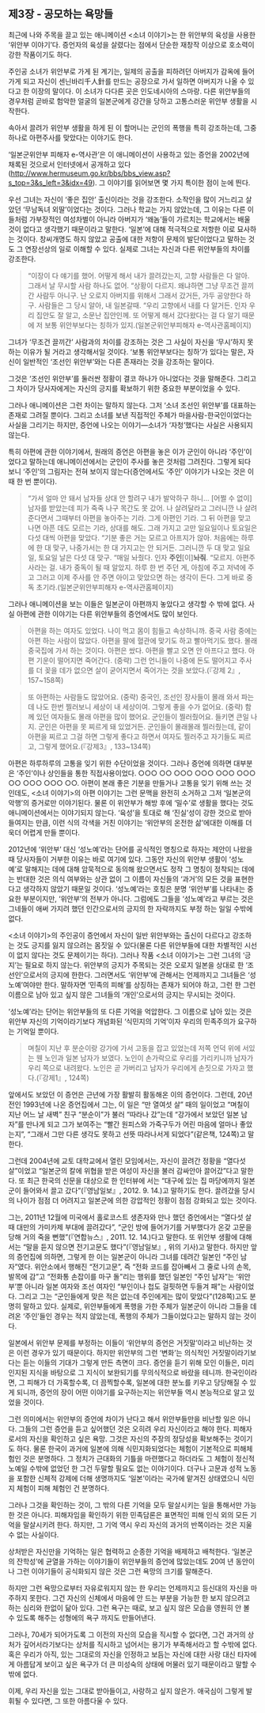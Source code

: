 ## 제3장 - 공모하는 욕망들

최근에 나와 주목을 끌고 있는 애니메이션 <소녀 이야기>는 한 위안부의 육성을 사용한 ‘위안부 이야기’다. 증언자의 육성을 살렸다는 점에서 단순한 재창작 이상으로 호소력이 강한 작품이기도 하다.

주인공 소녀가 위안부로 가게 된 계기는, 일제의 공출을 피하려던 아버지가 감옥에 들어가게 되고 자신이 센닌바리千人針를 만드는 공장으로 가서 일하면 아버지가 나올 수 있다고 한 이장의 말이다. 이 소녀가 다다른 곳은 인도네시아의 스마랑. 다른 위안부들의 경우처럼 곧바로 험악한 얼굴의 일본군에게 강간을 당하고 고통스러운 위안부 생활을 시작한다.

속아서 끌려가 위안부 생활을 하게 된 이 할머니는 군인의 폭행을 특히 강조하는데, 그중 하나로 아편주사를 맞았다는 이야기도 한다.

‘일본군위안부 피해자 e-역사관’은 이 애니메이션이 사용하고 있는 증언을 2002년에 채록된 것으로서 인터넷에서 공개하고 있다(http://www.hermuseum.go.kr/bbs/bbs_view.asp?s_top=3&s_left=3&idx=49). 그 이야기를 읽어보면 몇 가지 특이한 점이 눈에 띈다.

우선 그녀는 자신이 ‘좋은 집안’ 출신이라는 것을 강조한다. 소작인을 많이 거느리고 살았던 ‘무남독녀 외딸’이었다는 것이다. 그러나 학교는 가지 않았는데, 그 이유는 다른 이들처럼 가부장적인 여성차별이 아니라 아버지가 ‘왜놈’들이 가르치는 학교에서는 배울 것이 없다고 생각했기 때문이라고 말한다. ‘일본’에 대해 적극적으로 저항한 이로 묘사하는 것이다. 창씨개명도 하지 않았고 공출에 대한 저항이 문제의 발단이었다고 말하는 것도 그 연장선상의 일로 이해할 수 있다. 실제로 그녀는 자신과 다른 위안부들의 차이를 강조한다.

> “이장이 다 얘기를 했어. 어떻게 해서 내가 끌려갔는지, 고향 사람들은 다 알아. 그래서 날 무시할 사람 하나도 없어.  “상황이 다르지. 왜냐하면 그냥 무조건 끌끼간 사람두 아니구. 난 오로지 아버지를 위해서 그래서 갔거든, 가두 공양한다 하구. 사람들은 그 당시 알아, 내 일본갈때.  “우리 고향에서 내를 다 알거든. 인자 우리 집안도 잘 알고, 소문난 집안인께. 또 어떻게 해서 갔다왔다는 걸 다 알기 때문에 저 보통 위안부보다는 칭하가 있지.(일본군위안부피해자 e-역사관홈페이지)

그녀가 ‘무조건 끌끼간’ 사람과의 차이를 강조하는 것은 그 사실이 자신을 ‘무시’하지 못하는 이유가 될 거라고 생각해서일 것이다. ‘보통 위안부보다는 칭하’가 있다는 말은, 자신이 일반적인 ‘조선인 위안부’와는 다른 존재라는 것을 강조하는 말이다.

그것은 ‘조선인 위안부’를 둘러싼 정황이 결코 하나가 아니었다는 것을 말해준다. 그리고 그 차이가 당사자에게는 자신의 긍지를 확보하기 위한 중요한 부분이었을 수 있다.

그러나 애니메이션은 그런 차이는 말하지 않는다. 그저 ‘소녀 조선인 위안부’를 대표하는 존재로 그려질 뿐이다. 그리고 소녀를 보낸 직접적인 주체가 마을사람-한국인이었다는 사실을 그리기는 하지만, 증언에 나오는 이야기—소녀가 ‘자청’했다는 사실은 사용되지 않는다.

특히 아편에 관한 이야기에서, 원래의 증언은 아편을 놓은 이가 군인이 아니라 ‘주인’이었다고 말하는데 애니메이션에서는 군인이 주사를 놓은 것처럼 그려진다. 그렇게 되다 보니 ‘주인’의 그림자는 전혀 보이지 않는다(증언에서도 ‘주인’ 이야기가 나오는 것은 이때 한 번 뿐이다).

> “가서 얼마 안 돼서 남자들 상대 안 할려구 내가 발악하구 하니… [어쩔 수 없이] 남자를 받았는데 피가 죽죽 나구 목간도 못 갔어. 나 살려달라고 그러니깐 나 살려준다면서 그때부터 아편을 놓아주는 기라. 그게 아편인 기라. 그 뒤 아편을 맞고 나면 아픈 데도 모르는 기라, 상대를 해도. 그래 가지고 고만 일요일이나 토요일은 다섯 대씩 아편을 맞았다.  “기분 좋은 거는 모르고 아프지가 않아. 처음에는 하루에 한 대 맞구, 나중가서는 한 대 가지고는 안 되거든. 그러니깐 두 대 맞고 일요일, 토요일 날은 다섯 대 맞구.  “매일 놔줬다. 인자 **주인**[이]**놔줘**.  “모르지. 아편주사라는 걸. 내가 중독이 될 때 알았지. 하루 한 번 주던 게, 아침에 주고 저녁에 주고 그러고 이제 주사를 안 주면 아이고 맞았으면 하는 생각이 든다. 그게 바로 중독 초기라.(일본군위안부피해자 e-역사관홈페이지)

그러나 애니메이션을 보는 이들은 일본군이 아편까지 놓았다고 생각할 수 밖에 없다. 사실 아편에 관한 이야기는 다른 위안부들의 증언에서도 많이 보인다.

> 아편을 하는 여자도 있었다. 나이 먹고 몸이 힘들고 속상하니까. 중국 사람 중에는 아편 하는 사람이 많았다. 아편을 팔에 혈관에 맞기도 하고 빨아먹기도 했다. 몰래 중국집에 가서 하는 것이다. 아편은 쌌다. 아편을 빨고 오면 안 아프다고 했다. 아편 기운이 떨어지면 죽어간다. (중략) 그런 언니들이 나중에 돈도 떨어지고 주사를 더 꽂을 데가 없으면 살이 굳어지면서 죽어가는 것을 보았다.(『강제 2』, 157~158쪽)

> 또 아편하는 사람들도 많았어요. (중략) 중국인, 조선인 장사들이 몰래 와서 파는 데 나도 한번 찔러보니 세상이 내 세상이여. 그렇게 좋을 수가 없어요. (중략) 함께 있던 여자들도 몰래 아편을 많이 했어요. 군인들이 찔러줬어요. 들키면 큰일 나지. 군인은 아편을 못 찌르게 돼 있었거든. 군인들이 몰래몰래 찔러줬는데, 같이 아편을 찌르고 그걸 하면 그렇게 좋다고 하면서 여자도 찔러주고 자기들도 찌르고, 그렇게 했어요.(『강제3』, 133~134쪽)

아편은 하루하루의 고통을 잊기 위한 수단이었을 것이다. 그러나 증언에 의하면 대부분은 ‘주인’이나 상인들을 통한 직접사용이었다. ○○○ ○○ ○○○ ○○○ ○○○ ○○○ ○○ ○○○ ○○○ ○○. 아편이 본래 좋은 기분을 만들거나 고통을 잊기 위해 쓰는 것인데도, <소녀 이야기>의 아편 이야기는 그런 문맥을 완전히 소거하고 그저 ‘일본군의 악행’의 증거로만 이야기된다. 물론 이 위안부가 해방 후에 ‘밀수’로 생활을 했다는 것도 애니메이션에서는 이야기되지 않는다. ‘육성’을 토대로 해 ‘진실’성이 강한 것으로 받아들여지는 만큼, 이런 식의 각색을 거친 이야기는 ‘위안부의 온전한 삶’에대한 이해를 더욱더 어렵게 만들 뿐이다.

2012년에 ‘위안부’ 대신 ‘성노예’라는 단어를 공식적인 명칭으로 하자는 제안이 나왔을 때 당사자들이 거부한 이유는 바로 여기에 있다. 그동안 자신의 위안부 생활이 ‘성노예’로 말해지는 데에 대해 암묵적으로 동의해 왔으면서도 정작 그 명칭이 정착되는 데에는 반대한 것은 의식 여부와는 상관 없이 그 이름이 자신들의 ‘과거’의 모든 것을 표현한다고 생각하지 않았기 때문일 것이다. ‘성노예’라는 호칭은 분명 ‘위안부’를 나타내는 중요한 부분이지만, ‘위안부’의 전부가 아니다. 그럼에도 그들을 ‘성노예’라고 부르는 것은 그네들이 애써 가지려 했던 인간으로서의 긍지의 한 자락까지도 부정 하는 일일 수밖에 없다.

<소녀 이야기>의 주인공이 증언에서 자신이 일반 위안부와는 출신이 다르다고 강조하는 것도 긍지를 잃지 않으려는 몸짓일 수 있다(물론 다른 위안부들에 대한 차별적인 시선이 없지 않다는 것도 문제이기는 하다). 그러나 작품 <소녀 이야기>는 그런 그녀의 ‘긍지’는 필요로 하지 않는다. 위안부의 긍지가 주목되는 것은 오로지 일본을 상대로 한 ‘조선인’으로서의 긍지에 한한다. 그러면서도 ‘위안부’에 관해서는 언제까지고 그녀들은 ‘성노예’여야만 한다. 말하자면 ‘민족의 피해’를 상징하는 존재가 되어야 하고, 그런 한 그런 이름으로 남아 있고 싶지 않은 그녀들의 ‘개인’으로서의 긍지는 무시되는 것이다.

‘성노예’라는 단어는 위안부들의 또 다른 기억을 억압한다. 그 이름으로 남아 있는 것은 위안부 자신의 기억이라기보다 개념화된 ‘식민지의 기억’이자 우리의 민족주의가 요구하는 기억일 뿐이다.

> 며칠이 지난 후 분순이랑 강가에 가서 고동을 잡고 있었는데 저쪽 언덕 위에 서있는 웬 노인과 일본 남자가 보였다. 노인이 손가락으로 우리를 가리키니까 남자가 우리 쪽으로 내려왔다. 노인은 곧 가버리고 남자가 우리에게 손짓으로 가자고 했다.(『강제1』, 124쪽)

앞에서도 보았던 이 증언은 근년에 가장 활발히 활동해온 이의 증언이다. 그런데, 20년 전인 1993년에 나온 증언집에서 그는, 이 일은 “만 열여섯 살” 때의 일이었고 “며칠이 지난 어느 날 새벽” 친구 “분순이”가 불러 “따라나 갔”는데 “강가에서 보았던 일본 남자”를 만나게 되고 그가 보여주는 “빨간 원피스와 가죽구두가 어린 마음에 얼마나 좋았는지”, “그래서 그만 다른 생각도 못하고 선뜻 따라나서게 되었다”(같은책, 124쪽)고 말한다.

그런데 2004년에 교토 대학교에서 열린 모임에서는, 자신이 끌려간 정황을 “열다섯 살”이었고 “일본군의 칼에 위협을 받은 여성이 자신을 불러 감싸안아 끌어갔”다고 말한다. 또 최근 한국의 신문을 대상으로 한 인터뷰에 서는 “대구에 있는 집 마당에까지 일본군이 들어와서 끌고 갔다”(『영남일보』, 2012. 9. 14.)고 말하기도 한다. 끌려갔을 당시의 나이가 점점 더 어려지고 일본군에 의한 강압적인 정황이 점점 강화되고 있는 것이다.

그는, 2011년 12월에 미국에서 홀로코스트 생존자와 만나 했던 증언에서는 “열다섯 살때 대만의 가미카제 부대에 끌려갔다”, “군인 방에 들어가기를 거부했다가 온갖 고문을 당해 거의 죽을 뻔했”(『연합뉴스』, 2011. 12. 14.)다고 말한다. 또 위안부 생활에 대해서는 “말을 듣지 않으면 전기고문도 했다”(『영남일보』, 위의 기사)고 말한다. 하지만 앞의 증언집에 의하면, 그렇게 한 이는 일본군이 아니라 그녀를 데려간 일본인 “주인 남자”였다. 위안소에서 행해진 “전기고문”, 즉 “전화 코드를 잡아빼서 그 줄로 나의 손목, 발목에 감”고 “전화통 손잡이를 마구 돌”리는 행위를 했던 일본인 “주인 남자”는 ‘위안부’뿐 아니라 일본 여자와 조선 여자인 “부인이나 첩도 걸핏하면 두들겨 패”는 사람이었다. 그리고 그는 “군인들에게 맞은 적은 없는데 주인에게는 많이 맞았다”(128쪽)고도 분명히 말하고 있다. 실제로, 위안부들에게 폭행을 가한 주체가 일본군이 아니라 그들을 데려온 ‘주인’들인 경우는 적지 않았는데, 폭행의 주체가 그들이었다고는 말하지 않는 것이다.

일본에서 위안부 문제를 부정하는 이들이 ‘위안부의 증언은 거짓말’이라고 비난하는 것은 이런 경우가 있기 때문이다. 하지만 위안부의 그런 ‘변화’는 의식적인 거짓말이라기보다는 듣는 이들의 기대가 그렇게 만든 측면이 크다. 증언을 듣기 위해 모인 이들은, 미리 인지된 지식을 바탕으로 그 지식이 보완되기를 무의식적으로 바랐을 테니까. 한국인이라면, 그 피해가 더 가혹할수록, 더 끔찍할수록, 일본에 대한 분노를 키우고 당당해질 수 있게 되니까, 증언의 장이 어떤 이야기를 요구하는지는 위안부들 역시 본능적으로 알고 있었을 것이다.

그런 의미에서는 위안부의 증언에 차이가 난다고 해서 위안부들만을 비난할 일은 아니다. 그들의 그런 증언을 듣고 싶어했던 것은 오히려 우리 자신이라고 해야 한다. 피해자로서의 자신을 확인하고 싶은 욕망. 그것은 자신의 주장의 정당성을 확보해주는 것이기도 하다. 물론 한국이 과거에 일본에 의해 식민지화되었다는 체험이 기본적으로 피해체험인 것은 분명하다. 그 정치가 근대화의 기틀을 마련했다고 하더라도 그 체험이 정신적 노예일 수밖에 없었던 한 그건 두말할 필요도 없는 이야기이다. 더구나 고문과 성적 노동을 포함한 신체적 강제에 더해 생명까지도 ‘일본’이라는 국가에 맡겨진 상태였으니 식민지 체험이 피해 체험인 건 분명하다.

그러나 그것을 확인하는 것이, 그 밖의 다른 기억을 모두 말살시키는 일을 통해서만 가능한 것은 아니다. 피해자임을 확인하기 위한 민족담론은 표면적인 피해 인식 외의 모든 기억을 말살시키려 한다. 하지만, 그 기억 역시 우리 자신의 과거의 반쪽이라는 것은 지울 수 없는 사실이다.

상처받은 자신만을 기억하는 일은 협력하고 순종한 기억을 배제하고 배척한다. ‘일본군의 잔학성’에 균열을 가하는 이야기들이 위안부들의 증언에 많았는데도 20여 년 동안이나 그런 이야기들이 공식화되지 않은 것은 그런 욕망의 크기를 말해준다.

하지만 그런 욕망으로부터 자유로워지지 않는 한 우리는 언제까지고 등신대의 자신을 마주하지 못한다. 그건 자신의 신체에서 마음에 안 드는 부분을 가능한 한 보지 않으려고 하는 심리와 한없이 닮아 있다. 그런 욕구는 때로, 보고 싶지 않은 모습을 영원히 안 볼 수 있도록 해주는 성형에의 욕구 까지도 만들어낸다.

그러나, 70세가 되어가도록 그 이전의 자신의 모습을 직시할 수 없다면, 그건 과거의 상처가 깊어서라기보다는 상처를 직시하고 넘어서는 용기가 부족해서라고 할 수밖에 없다. 혹은 우리가 아직, 있는 그대로의 자신을 인정하고 보듬는 자신에 대한 사랑 대신 타자에게 아름답게 보이고 싶은 욕구가 더 큰 미성숙의 상태에 머물러 있기 때문이라고 말할 수밖에 없다.

이제, 우리 자신을 있는 그대로 받아들이고, 사랑하고 싶지 않은가. 애국심이 그렇게 발휘될 수 있다면, 그 또한 아름다울 수 있다.
